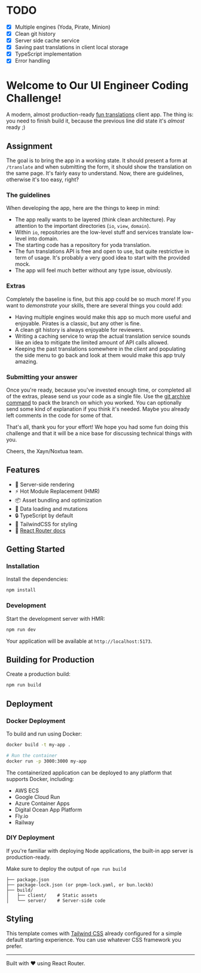 # TODO

- [x] Multiple engines (Yoda, Pirate, Minion)
- [x] Clean git history
- [x] Server side cache service
- [x] Saving past translations in client local storage
- [x] TypeScript implementation
- [x] Error handling

# Welcome to Our UI Engineer Coding Challenge!

A modern, almost production-ready [fun translations](https://funtranslations.com/) client app.
The thing is: you need to finish build it, because the previous line did state it's _almost_ ready ;)

## Assignment

The goal is to bring the app in a working state. It should present a form at `/translate` and when submitting the form, it should show the translation on the same page. It's fairly easy to understand. Now, there are guidelines, otherwise it's too easy, right?

### The guidelines

When developing the app, here are the things to keep in mind:

- The app really wants to be layered (think clean architecture). Pay attention to the important directories (`io`, `view`, `domain`).
- Within `io`, repositories are the low-level stuff and services translate low-level into domain.
- The starting code has a repository for yoda translation.
- The fun translations API is free and open to use, but quite restrictive in term of usage. It's probably a very good idea to start with the provided mock.
- The app will feel much better without any type issue, obviously.

### Extras

Completely the baseline is fine, but this app could be so much more! If you want to _demonstrate_ your skills, there are several things you could add:

- Having multiple engines would make this app so much more useful and enjoyable. Pirates is a classic, but any other is fine.
- A clean git history is always enjoyable for reviewers.
- Writing a caching service to wrap the actual translation service sounds like an idea to mitigate the limited amount of API calls allowed.
- Keeping the past translations somewhere in the _client_ and populating the side menu to go back and look at them would make this app truly amazing.

### Submitting your answer

Once you're ready, because you've invested enough time, or completed all of the extras, please send us your code as a single file. Use the [git archive command](https://graphite.dev/guides/git-archive) to pack the branch on which you worked. You can optionally send some kind of explanation if you think it's needed. Maybe you already left comments in the code for some of that.

That's all, thank you for your effort! We hope you had some fun doing this challenge and that it will be a nice base for discussing technical things with you.

Cheers, the Xayn/Noxtua team.

## Features

- 🚀 Server-side rendering
- ⚡️ Hot Module Replacement (HMR)
- 📦 Asset bundling and optimization
- 🔄 Data loading and mutations
- 🔒 TypeScript by default
- 🎉 TailwindCSS for styling
- 📖 [React Router docs](https://reactrouter.com/)

## Getting Started

### Installation

Install the dependencies:

```bash
npm install
```

### Development

Start the development server with HMR:

```bash
npm run dev
```

Your application will be available at `http://localhost:5173`.

## Building for Production

Create a production build:

```bash
npm run build
```

## Deployment

### Docker Deployment

To build and run using Docker:

```bash
docker build -t my-app .

# Run the container
docker run -p 3000:3000 my-app
```

The containerized application can be deployed to any platform that supports Docker, including:

- AWS ECS
- Google Cloud Run
- Azure Container Apps
- Digital Ocean App Platform
- Fly.io
- Railway

### DIY Deployment

If you're familiar with deploying Node applications, the built-in app server is production-ready.

Make sure to deploy the output of `npm run build`

```
├── package.json
├── package-lock.json (or pnpm-lock.yaml, or bun.lockb)
├── build/
│   ├── client/    # Static assets
│   └── server/    # Server-side code
```

## Styling

This template comes with [Tailwind CSS](https://tailwindcss.com/) already configured for a simple default starting experience. You can use whatever CSS framework you prefer.

---

Built with ❤️ using React Router.
